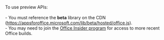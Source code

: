 To use preview APIs:<br><br>- You must reference the **beta** library on the CDN (https://appsforoffice.microsoft.com/lib/beta/hosted/office.js).<br>- You may need to join the [Office Insider program](https://products.office.com/office-insider) for access to more recent Office builds.